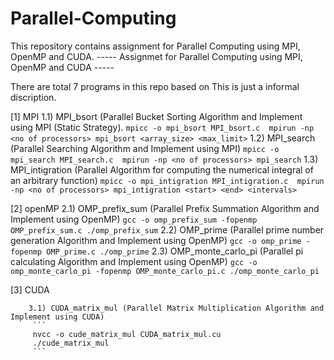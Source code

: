 # Parallel-Computing
This repository contains assignment for Parallel Computing using MPI, OpenMP and CUDA.
----- Assignmet for Parallel Computing using MPI, OpenMP and CUDA -----

There are total 7 programs in this repo based on
This is just a informal discription.

[1] MPI 
		1.1) MPI_bsort (Parallel Bucket Sorting Algorithm and Implement using MPI (Static Strategy).
          ```
          mpicc -o mpi_bsort MPI_bsort.c 
          mpirun -np <no of processors> mpi_bsort <array_size> <max_limit>
          ```
		1.2) MPI_search (Parallel Searching Algorithm and Implement using MPI)
         ```
          mpicc -o mpi_search MPI_search.c 
          mpirun -np <no of processors> mpi_search
         ``` 
		1.3) MPI_intigration (Parallel Algorithm for computing the numerical integral of an arbitrary function)
          ```
          mpicc -o mpi_intigration MPI_intigration.c 
          mpirun -np <no of processors> mpi_intigration <start> <end> <intervals>
         ``` 
	
[2] openMP
		2.1) OMP_prefix_sum (Parallel Prefix Summation Algorithm and Implement using OpenMP)
         ```
         gcc -o omp_prefix_sum -fopenmp OMP_prefix_sum.c
         ./omp_prefix_sum
         ```
		2.2) OMP_prime (Parallel prime number generation Algorithm and Implement using OpenMP)
         ```
         gcc -o omp_prime -fopenmp OMP_prime.c
         ./omp_prime
         ```
		2.3) OMP_monte_carlo_pi (Parallel pi calculating Algorithm and Implement using OpenMP)
         ```
         gcc -o omp_monte_carlo_pi -fopenmp OMP_monte_carlo_pi.c
         ./omp_monte_carlo_pi
         ```

[3] CUDA
	
		3.1) CUDA_matrix_mul (Parallel Matrix Multiplication Algorithm and Implement using CUDA)
         ```
         nvcc -o cude_matrix_mul CUDA_matrix_mul.cu
         ./cude_matrix_mul
         ```
